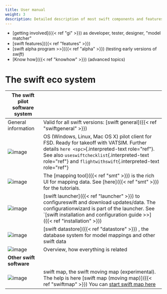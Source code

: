```yaml
---
title: User manual
weight: 3
description: Detailed description of most swift components and features
---
```


-   [getting involved]({{< ref "gi" >}}) as developer, tester, designer,
    \"model matcher\"
-   [swift features]({{< ref "features" >}})
-   [swift alpha program >>]({{< ref "alpha" >}}) (testing early versions of *swift*)
-   [Know how]({{< ref "knowhow" >}}) (advanced topics)

# The swift eco system

| **The swift pilot software system**                                         |                                                                                                                                                                                                                                                               |
|-----------------------------------------------------------------------------|---------------------------------------------------------------------------------------------------------------------------------------------------------------------------------------------------------------------------------------------------------------|
| General information                                                         | Valid for all swift versions: [swift general]({{< ref "swiftgeneral" >}})                                                                                                                                                                                     |
| ![image](http://img.swift-project.org/preview-swift_pilot_client.png)       | OS (Windows, Linux, Mac OS X) pilot client for FSD. Ready for takeoff with VATSIM. Further details `here <spc>`{.interpreted-text role="ref"}. See also `useswiftchecklist`{.interpreted-text role="ref"} and `flightwithswift`{.interpreted-text role="ref"} |
| ![image](http://img.swift-project.org/preview-swift_mapping_tool.png)       | The  [mapping tool]({{< ref "smt" >}})  is the rich UI for mapping data. See [here]({{< ref "smt" >}}) for the tutorials.                                                                                                                                     |
| ![image](http://img.swift-project.org/Launcher_core_mode.png)               | [swift launcher]({{< ref "launcher" >}})  to configureswift and download updates/data. The configurationwizard is part of the launcher. See `[swift installation and configuration guide >>]({{< ref "installation" >}})                                    |
| ![image](http://img.swift-project.org/preview-swift_datastore_homepage.png) | [swift datastore]({{< ref "datastore" >}}) , the database system for model mappings and other swift data                                                                                                                                                      |
| ![image](http://img.swift-project.org/preview-swift_eco_system.png)         | Overview, how everything is related                                                                                                                                                                                                                           |
| **Other swift software**                                                    |                                                                                                                                                                                                                                                               |
| ![image](http://img.swift-project.org/preview-swift_map.png)                | swift map, the swift moving map (experimental). The help is here [swift map (moving map)]({{< ref "swiftmap" >}}) You can [start swift map here](https://map.swift-project.org/Display.htm)                                                                   |

